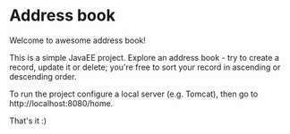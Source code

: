 # Address book

Welcome to awesome address book!

This is a simple JavaEE project. Explore an 
address book - try to create a record, 
update it or delete; you're free 
to sort your record in ascending or
descending order.

To run the project configure a local 
server (e.g. Tomcat), then go to
http://localhost:8080/home.

That's it :)



